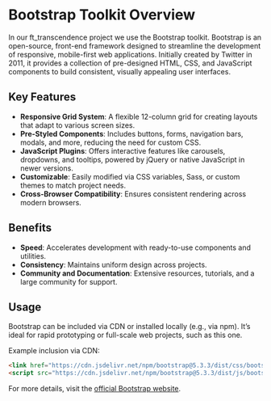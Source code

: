 # Bootstrap Toolkit Overview

In our ft_transcendence project we use the Bootstrap toolkit. Bootstrap is an open-source, front-end framework designed to streamline the development of responsive, mobile-first web applications. Initially created by Twitter in 2011, it provides a collection of pre-designed HTML, CSS, and JavaScript components to build consistent, visually appealing user interfaces.

## Key Features
- **Responsive Grid System**: A flexible 12-column grid for creating layouts that adapt to various screen sizes.
- **Pre-Styled Components**: Includes buttons, forms, navigation bars, modals, and more, reducing the need for custom CSS.
- **JavaScript Plugins**: Offers interactive features like carousels, dropdowns, and tooltips, powered by jQuery or native JavaScript in newer versions.
- **Customizable**: Easily modified via CSS variables, Sass, or custom themes to match project needs.
- **Cross-Browser Compatibility**: Ensures consistent rendering across modern browsers.

## Benefits
- **Speed**: Accelerates development with ready-to-use components and utilities.
- **Consistency**: Maintains uniform design across projects.
- **Community and Documentation**: Extensive resources, tutorials, and a large community for support.

## Usage
Bootstrap can be included via CDN or installed locally (e.g., via npm). It’s ideal for rapid prototyping or full-scale web projects, such as this one.

Example inclusion via CDN:
```html
<link href="https://cdn.jsdelivr.net/npm/bootstrap@5.3.3/dist/css/bootstrap.min.css" rel="stylesheet">
<script src="https://cdn.jsdelivr.net/npm/bootstrap@5.3.3/dist/js/bootstrap.bundle.min.js"></script>
```

For more details, visit the [official Bootstrap website](https://getbootstrap.com/).